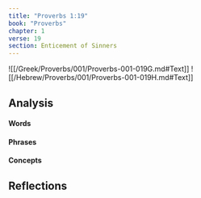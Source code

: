 ```yaml
---
title: "Proverbs 1:19"
book: "Proverbs"
chapter: 1
verse: 19
section: Enticement of Sinners
---
```

![[/Greek/Proverbs/001/Proverbs-001-019G.md#Text]]
![[/Hebrew/Proverbs/001/Proverbs-001-019H.md#Text]]

## Analysis

#### Words

#### Phrases

#### Concepts

## Reflections
